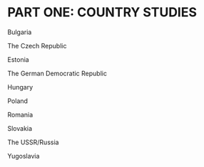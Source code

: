 PART ONE: COUNTRY STUDIES
=========================

Bulgaria

The Czech Republic

Estonia

The German Democratic Republic

Hungary

Poland

Romania

Slovakia

The USSR/Russia

Yugoslavia


